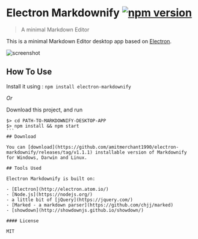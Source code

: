 # Electron Markdownify [![npm version](https://badge.fury.io/js/electron-markdownify.svg)](https://badge.fury.io/js/electron-markdownify)

> A minimal Markdown Editor

This is a minimal Markdown Editor desktop app based on [Electron](http://electron.atom.io).

![screenshot](https://raw.githubusercontent.com/amitmerchant1990/electron-markdownify/master/img/markdownify.gif)

## How To Use

Install it using : `npm install electron-markdownify`

*Or*

Download this project, and run

````
$> cd PATH-TO-MARKDOWNIFY-DESKTOP-APP
$> npm install && npm start
```
## Download

You can [download](https://github.com/amitmerchant1990/electron-markdownify/releases/tag/v1.1.1) installable version of Markdownify for Windows, Darwin and Linux.

## Tools Used

Electron Markdownify is built on:

- [Electron](http://electron.atom.io/)
- [Node.js](https://nodejs.org/)
- a little bit of [jQuery](https://jquery.com/)
- [Marked - a markdown parser](https://github.com/chjj/marked)
- [showdown](http://showdownjs.github.io/showdown/)

#### License

MIT
